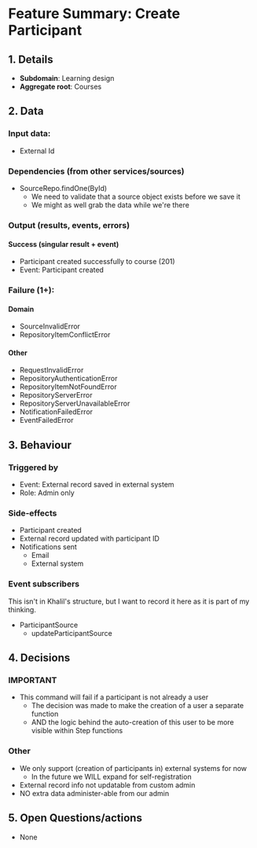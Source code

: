 # Feature Summary: Create Participant
## 1. Details
- **Subdomain**: Learning design
- **Aggregate root**: Courses

## 2. Data
### Input data:
- External Id

### Dependencies (from other services/sources)
- SourceRepo.findOne(ById)
  - We need to validate that a source object exists before we save it
  - We might as well grab the data while we're there

### Output (results, events, errors)
#### Success (singular result + event)
- Participant created successfully to course (201)
- Event: Participant created

### Failure (1+):

#### Domain

- SourceInvalidError
- RepositoryItemConflictError

#### Other

- RequestInvalidError
- RepositoryAuthenticationError
- RepositoryItemNotFoundError
- RepositoryServerError
- RepositoryServerUnavailableError
- NotificationFailedError
- EventFailedError

## 3. Behaviour

### Triggered by
- Event: External record saved in external system
- Role: Admin only

### Side-effects
- Participant created
- External record updated with participant ID
- Notifications sent
  - Email
  - External system

### Event subscribers

This isn't in Khalil's structure, but I want to record it here as it is part of my thinking.

- ParticipantSource
  - updateParticipantSource

## 4. Decisions

### IMPORTANT

- This command will fail if a participant is not already a user
  - The decision was made to make the creation of a user a separate function
  - AND the logic behind the auto-creation of this user to be more visible within Step functions

### Other

- We only support (creation of participants in) external systems for now
  - In the future we WILL expand for self-registration
- External record info not updatable from custom admin
- NO extra data administer-able from our admin

## 5. Open Questions/actions

- None
